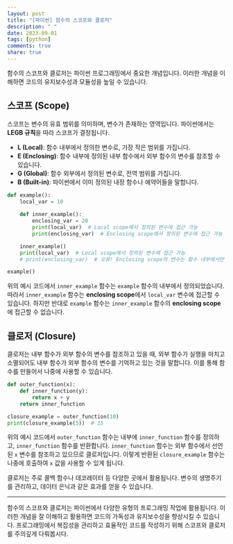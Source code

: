 ```yaml
---
layout: post
title: "[파이썬] 함수의 스코프와 클로저"
description: " "
date: 2023-09-01
tags: [python]
comments: true
share: true
---
```


함수의 스코프와 클로저는 파이썬 프로그래밍에서 중요한 개념입니다. 이러한 개념을 이해하면 코드의 유지보수성과 모듈성을 높일 수 있습니다.

## 스코프 (Scope)

스코프는 변수의 유효 범위를 의미하며, 변수가 존재하는 영역입니다. 파이썬에서는 **LEGB 규칙**을 따라 스코프가 결정됩니다.

- **L (Local)**: 함수 내부에서 정의한 변수로, 가장 작은 범위를 가집니다.
- **E (Enclosing)**: 함수 내부에 정의된 내부 함수에서 외부 함수의 변수를 참조할 수 있습니다.
- **G (Global)**: 함수 외부에서 정의된 변수로, 전역 범위를 가집니다.
- **B (Built-in)**: 파이썬에서 이미 정의된 내장 함수나 예약어들을 말합니다.

```python
def example():
    local_var = 10
    
    def inner_example():
        enclosing_var = 20
        print(local_var)  # Local scope에서 정의된 변수에 접근 가능
        print(enclosing_var)  # Enclosing scope에서 정의된 변수에 접근 가능

    inner_example()
    print(local_var)  # Local scope에서 정의된 변수에 접근 가능
    # print(enclosing_var)  # 오류! Enclosing scope의 변수는 함수 내부에서만 접근 가능

example()
```

위의 예시 코드에서 `inner_example` 함수는 `example` 함수의 내부에서 정의되었습니다. 따라서 `inner_example` 함수는 **enclosing scope**에서 `local_var` 변수에 접근할 수 있습니다. 하지만 반대로 `example` 함수는 `inner_example` 함수의 **enclosing scope**에 접근할 수 없습니다.

## 클로저 (Closure)

클로저는 내부 함수가 외부 함수의 변수를 참조하고 있을 때, 외부 함수가 실행을 마치고 소멸되어도 내부 함수가 외부 함수의 변수를 기억하고 있는 것을 말합니다. 이를 통해 함수를 만들어서 나중에 사용할 수 있습니다.

```python
def outer_function(x):
    def inner_function(y):
        return x + y
    return inner_function

closure_example = outer_function(10)
print(closure_example(5))  # 15
```

위의 예시 코드에서 `outer_function` 함수는 내부에 `inner_function` 함수를 정의하고, `inner_function` 함수를 반환합니다. `inner_function` 함수는 외부 함수에서 선언된 `x` 변수를 참조하고 있으므로 클로저입니다. 이렇게 반환된 `closure_example` 함수는 나중에 호출하여 `x` 값을 사용할 수 있게 됩니다.

클로저는 주로 콜백 함수나 데코레이터 등 다양한 곳에서 활용됩니다. 변수의 생명주기를 관리하고, 데이터 은닉과 같은 효과를 얻을 수 있습니다.

---

함수의 스코프와 클로저는 파이썬에서 다양한 유형의 프로그래밍 작업에 활용됩니다. 이러한 개념을 잘 이해하고 활용하면 코드의 가독성과 유지보수성을 향상시킬 수 있습니다. 프로그래밍에서 복잡성을 관리하고 효율적인 코드를 작성하기 위해 스코프와 클로저를 주의깊게 다뤄봅시다.